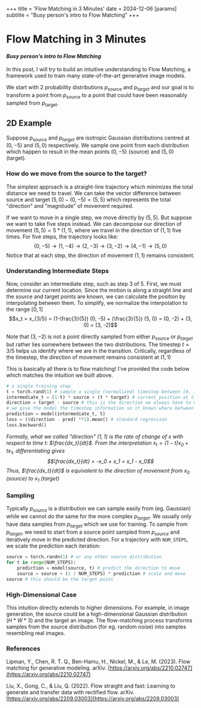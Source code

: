 +++
title = 'Flow Matching in 3 Minutes'
date = 2024-12-06
[params]
subtitle = "Busy person's intro to Flow Matching"
+++
# Flow Matching in 3 Minutes
#### *Busy person's intro to Flow Matching*

In this post, I will try to build an intuitive understanding to Flow Matching, a framework used to train many state-of-the-art generative image models. 

We start with 2 probability distributions $p_{\text{source}}$ and $p_{target}$ and our goal is to transform a point from $p_{\text{source}}$ to a point that could have been reasonably sampled from $p_\text{target}$. 

## 2D Example
Suppose $p_{\text{source}}$ and  $p_{target}$ are isotropic Gaussian distributions centred at $(0, -5)$ and $(5, 0)$ respectively. We sample one point from each distribution which happen to result in the mean points $(0, -5)$ (source) and $(5, 0)$ (target).

### How do we move from the source to the target?

The simplest approach is a straight-line trajectory which minimizes the total distance we need to travel. We can take the vector difference between source and target $(5,0) - (0,-5) = (5,5)$ which represents the total "direction" and "magnitude" of movement required.

If we want to move in a single step, we move directly by $(5,5)$. But suppose we want to take five steps instead. We can decompose our direction of movement $(5,5) = 5 * (1,1)$, where we travel in the direction of $(1,1)$ five times. For five steps, the trajectory looks like:
$$
(0, -5) \rightarrow (1, -4) \rightarrow (2, -3) \rightarrow (3, -2) \rightarrow (4, -1) \rightarrow (5, 0)
$$
Notice that at each step, the direction of movement $(1,1)$ remains consistent.

### Understanding Intermediate Steps

Now, consider an intermediate step, such as step 3 of 5. First, we must determine our current location. Since the motion is along a straight line and the source and target points are known, we can calculate the position by interpolating between them. To simplify, we normalize the interpolation to the range $[0, 1]$
$$x_t = x_{3/5} = (1-\frac{3}{5}) (0, -5) + (\frac{3}{5}) (5, 0) = (0, -2) + (3, 0) = (3, -2)$$ 

Note that $(3,-2)$ is not a point directly sampled from either $p_{\text{source}}$ or $p_{target}$ but rather lies somewhere between the two distributions. The timestep $t=3/5$ helps us identify where we are in the transition. Critically, regardless of the timestep, the direction of movement remains consistent at $(1,1)$

This is basically all there is to flow matching! I've provided the code below which matches the intuition we built above.

```python
# a single training step 
t = torch.rand(1) # sample a single (normalized) timestep between [0, 1)
intermediate_t = (1-t) * source + (t * target) # current position at timestep t 
direction = target - source # this is the direction we always have to move 
# we give the model the timestep information so it knows where between source and target we are at 
prediction = model(intermediate_t, t) 
loss = ((direction - pred) **2).mean() # standard regression 
loss.backward() 
```
*Formally, what we called "direction" $(1,1)$ is the rate of change of $x$ with respect to time $t$: $\frac{dx_t}{dt}$. From the interpretation $x_t= (1-t)x_0 + t x_1$, differentiating gives 
$$\frac{dx_t}{dt} = -x_0 + x_1 = x_1 - x_0$$ Thus, $\frac{dx_t}{dt}$​​ is equivalent to the direction of movement from $x_0$​ (source) to $x_1$​ (target)*

### Sampling
Typically $p_{source}$ is a distribution we can sample easily from (eg. Gaussian) while we cannot do the same for the more complex $p_{target}$. We usually only have data samples from $p_{target}$ which we use for training. To sample from $p_{target}$, we need to start from a source point sampled from $p_{source}$ and iteratively move in the predicted direction. For a trajectory with `NUM_STEPS`, we scale the prediction each iteration:

```python
source = torch.randn(1) # or any other source distribution
for t in range(NUM_STEPS):
	prediction = model(source, t) # predict the direction to move
	source = source + (1 / NUM_STEPS) * prediction # scale and move 
source # this should be the target point 
```

### High-Dimensional Case
This intuition directly extends to higher dimensions. For example, in image generation, the source could be a high-dimensional Gaussian distribution ($H * W * 3$) and the target an image. The flow-matching process transforms samples from the source distribution (for eg. random noise) into samples resembling real images.

### References 
Lipman, Y., Chen, R. T. Q., Ben-Hamu, H., Nickel, M., & Le, M. (2023). Flow matching for generative modeling. arXiv. [https://arxiv.org/abs/2210.02747](https://arxiv.org/abs/2210.02747)

Liu, X., Gong, C., & Liu, Q. (2022). Flow straight and fast: Learning to generate and transfer data with rectified flow. arXiv. [https://arxiv.org/abs/2209.03003](https://arxiv.org/abs/2209.03003)